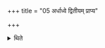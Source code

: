 +++
title = "05 अर्धाध्वे द्वितीयम् प्राप्य"

+++

<details><summary>थिते</summary>

5. On the half way (while the Adhvaryu is going from the altar towards the Śamitra-fire he asks the same question) for the second time, having reached (the Śāmitra-fire) for the third time.
</details>
